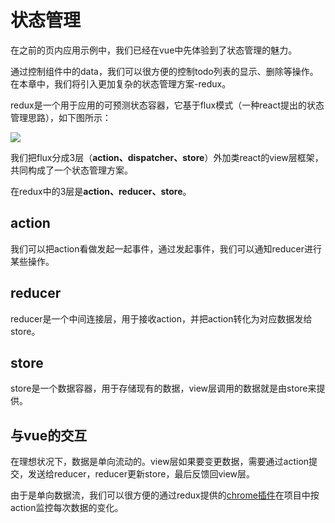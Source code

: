 # 状态管理

在之前的页内应用示例中，我们已经在vue中先体验到了状态管理的魅力。

通过控制组件中的data，我们可以很方便的控制todo列表的显示、删除等操作。在本章中，我们将引入更加复杂的状态管理方案-redux。

redux是一个用于应用的可预测状态容器，它基于flux模式（一种react提出的状态管理思路），如下图所示：

![](https://facebook.github.io/flux/img/flux-simple-f8-diagram-with-client-action-1300w.png)

我们把flux分成3层（**action、dispatcher、store**）外加类react的view层框架，共同构成了一个状态管理方案。

在redux中的3层是**action、reducer、store**。

## action

我们可以把action看做发起一起事件，通过发起事件，我们可以通知reducer进行某些操作。

## reducer

reducer是一个中间连接层，用于接收action，并把action转化为对应数据发给store。

## store

store是一个数据容器，用于存储现有的数据，view层调用的数据就是由store来提供。

## 与vue的交互

在理想状况下，数据是单向流动的。view层如果要变更数据，需要通过action提交，发送给reducer，reducer更新store，最后反馈回view层。

由于是单向数据流，我们可以很方便的通过redux提供的[chrome插件](https://github.com/zalmoxisus/redux-devtools-extension)在项目中按action监控每次数据的变化。

